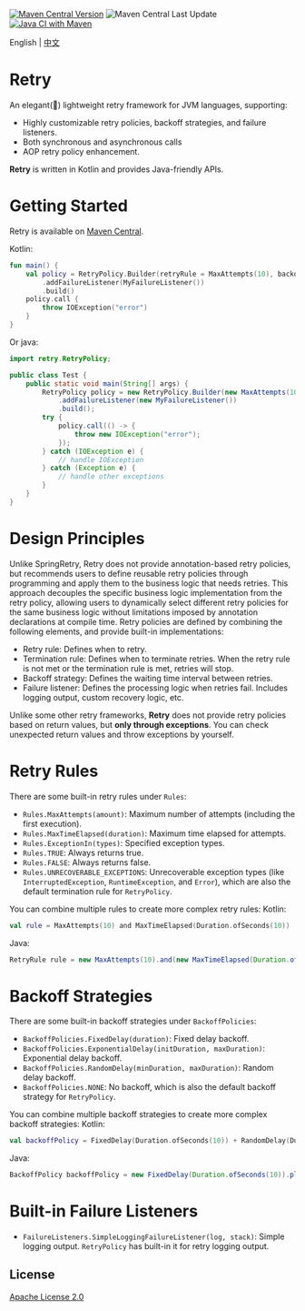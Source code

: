 [![Maven Central Version](https://img.shields.io/maven-central/v/com.github.marks-yag/retry)](https://maven-badges.herokuapp.com/maven-central/com.github.marks-yag/retry)
![Maven Central Last Update](https://img.shields.io/maven-central/last-update/com.github.marks-yag/retry)
[![Java CI with Maven](https://github.com/marks-yag/retry/actions/workflows/maven.yml/badge.svg)](https://github.com/marks-yag/retry/actions/workflows/maven.yml)

English | [中文](README_cn.md)
# Retry
An elegant(🌝) lightweight retry framework for JVM languages, supporting:
- Highly customizable retry policies, backoff strategies, and failure listeners.
- Both synchronous and asynchronous calls
- AOP retry policy enhancement.

**Retry** is written in Kotlin and provides Java-friendly APIs. 

# Getting Started
Retry is available on [Maven Central](https://mvnrepository.com/artifact/com.github.marks-yag/retry).

Kotlin:

```kotlin
fun main() {
    val policy = RetryPolicy.Builder(retryRule = MaxAttempts(10), backoffPolicy = FixedDelay(Duration.ofSeconds(1)))
        .addFailureListener(MyFailureListener())
        .build()
    policy.call {
        throw IOException("error")
    }
}
```
Or java:

```java
import retry.RetryPolicy;

public class Test {
    public static void main(String[] args) {
        RetryPolicy policy = new RetryPolicy.Builder(new MaxAttempts(10), new FixedDelay(Duration.ofSeconds(1)))
            .addFailureListener(new MyFailureListener())
            .build();
        try {
            policy.call(() -> {
                throw new IOException("error");
            });
        } catch (IOException e) {
            // handle IOException
        } catch (Exception e) {
            // handle other exceptions
        }
    }
}
```

# Design Principles
Unlike SpringRetry, Retry does not provide annotation-based retry policies, but recommends users to define reusable retry policies through programming and apply them to the business logic that needs retries. This approach decouples the specific business logic implementation from the retry policy, allowing users to dynamically select different retry policies for the same business logic without limitations imposed by annotation declarations at compile time.
Retry policies are defined by combining the following elements, and provide built-in implementations:
- Retry rule: Defines when to retry.
- Termination rule: Defines when to terminate retries. When the retry rule is not met or the termination rule is met, retries will stop.
- Backoff strategy: Defines the waiting time interval between retries.
- Failure listener: Defines the processing logic when retries fail. Includes logging output, custom recovery logic, etc.

Unlike some other retry frameworks, **Retry** does not provide retry policies based on return values, but **only through exceptions**. You can check unexpected return values and throw exceptions by yourself.

# Retry Rules
There are some built-in retry rules under `Rules`:
- `Rules.MaxAttempts(amount)`: Maximum number of attempts (including the first execution).
- `Rules.MaxTimeElapsed(duration)`: Maximum time elapsed for attempts.
- `Rules.ExceptionIn(types)`: Specified exception types.
- `Rules.TRUE`: Always returns true.
- `Rules.FALSE`: Always returns false.
- `Rules.UNRECOVERABLE_EXCEPTIONS`: Unrecoverable exception types (like `InterruptedException`, `RuntimeException`, and `Error`), which are also the default termination rule for `RetryPolicy`.

You can combine multiple rules to create more complex retry rules:
Kotlin:
```kotlin
val rule = MaxAttempts(10) and MaxTimeElapsed(Duration.ofSeconds(10))
```
Java:
```java
RetryRule rule = new MaxAttempts(10).and(new MaxTimeElapsed(Duration.ofSeconds(10)));
```

# Backoff Strategies
There are some built-in backoff strategies under `BackoffPolicies`:
- `BackoffPolicies.FixedDelay(duration)`: Fixed delay backoff.
- `BackoffPolicies.ExponentialDelay(initDuration, maxDuration)`: Exponential delay backoff.
- `BackoffPolicies.RandomDelay(minDuration, maxDuration)`: Random delay backoff.
- `BackoffPolicies.NONE`: No backoff, which is also the default backoff strategy for `RetryPolicy`.

You can combine multiple backoff strategies to create more complex backoff strategies:
Kotlin:
```kotlin
val backoffPolicy = FixedDelay(Duration.ofSeconds(10)) + RandomDelay(Duration.ofSeconds(0), Duration.ofSeconds(10))
```
Java:
```java
BackoffPolicy backoffPolicy = new FixedDelay(Duration.ofSeconds(10)).plus(new RandomDelay(Duration.ofSeconds(0), Duration.ofSeconds(10)));
```

# Built-in Failure Listeners
- `FailureListeners.SimpleLoggingFailureListener(log, stack)`: Simple logging output. `RetryPolicy` has built-in it for retry logging output.

## License
[Apache License 2.0](LICENSE)
